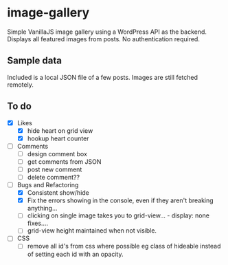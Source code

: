 # image-gallery
Simple VanillaJS image gallery using a WordPress API as the backend.
Displays all featured images from posts. No authentication required.

## Sample data
Included is a local JSON file of a few posts.
Images are still fetched remotely.

## To do
- [x] Likes
  - [x] hide heart on grid view
  - [x] hookup heart counter
- [ ] Comments
  - [ ] design comment box
  - [ ] get comments from JSON
  - [ ] post new comment
  - [ ] delete comment??
- [ ] Bugs and Refactoring
  - [x] Consistent show/hide
  - [x] Fix the errors showing in the console, even if they aren't breaking anything...
  - [ ] clicking on single image takes you to grid-view... - display: none fixes....
  - [ ] grid-view height maintained when not visible.
- [ ] CSS
  - [ ] remove all id's from css where possible eg class of hideable instead of setting each id with an opacity.
